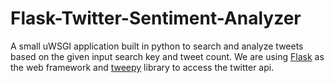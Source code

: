 # Flask-Twitter-Sentiment-Analyzer

A small uWSGI application built in python to search and analyze tweets based on the given input search key and tweet count.
We are using [Flask](http://flask.pocoo.org/) as the web framework and [tweepy](http://docs.tweepy.org/en/v3.5.0/api.html) library to access the twitter api.
